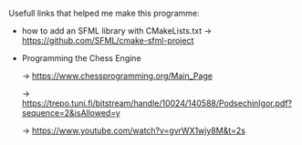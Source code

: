 Usefull links that helped me make this programme:

- how to add an SFML library with CMakeLists.txt -> https://github.com/SFML/cmake-sfml-project 

- Programming the Chess Engine

  -> https://www.chessprogramming.org/Main_Page
  
  -> https://trepo.tuni.fi/bitstream/handle/10024/140588/PodsechinIgor.pdf?sequence=2&isAllowed=y
  
  -> https://www.youtube.com/watch?v=gvrWX1wjy8M&t=2s

